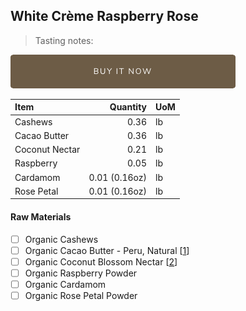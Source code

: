 ## White Crème Raspberry Rose
> Tasting notes:

[![Buy Now](/assets/images/buy-now.png "Buy Now")](https://shop.osocra.com/products/22011217)

| Item | Quantity | UoM  |
| :---     | ---:    | :--- |
| Cashews     | 0.36      | lb      |
| Cacao Butter   | 0.36    | lb    |
| Coconut Nectar     | 0.21      | lb      |
| Raspberry    | 0.05      | lb      |
| Cardamom     | 0.01 (0.16oz)      | lb      |
| Rose Petal  | 0.01 (0.16oz)      | lb      |

#### Raw Materials
- [ ] Organic Cashews 
- [ ] Organic Cacao Butter - Peru, Natural [[1](/vendors)]
- [ ] Organic Coconut Blossom Nectar [[2](/vendors)]
- [ ] Organic Raspberry Powder
- [ ] Organic Cardamom 
- [ ] Organic Rose Petal Powder
